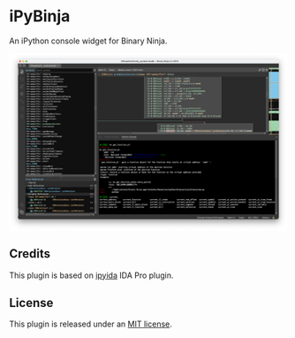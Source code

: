 # iPyBinja

An iPython console widget for Binary Ninja.

<img align="center" src="./resources/preview.png">

## Credits
This plugin is based on [ipyida](https://github.com/eset/ipyida) IDA Pro plugin.

## License

This plugin is released under an [MIT license](./LICENSE).
